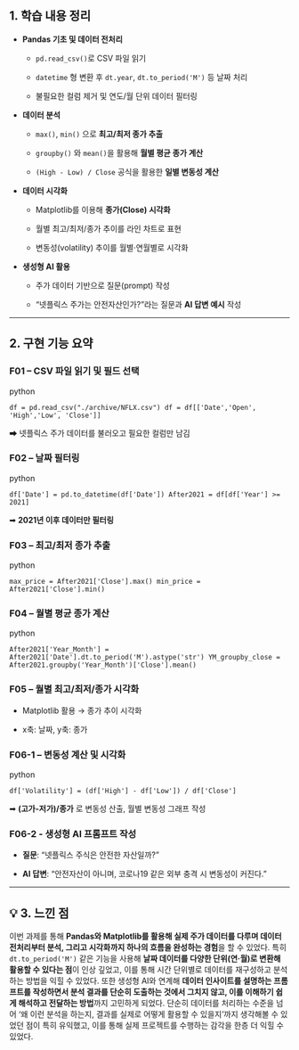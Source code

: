 ## **1. 학습 내용 정리**

- **Pandas 기초 및 데이터 전처리**
  
  - `pd.read_csv()`로 CSV 파일 읽기
  
  - `datetime` 형 변환 후 `dt.year`, `dt.to_period('M')` 등 날짜 처리
  
  - 불필요한 컬럼 제거 및 연도/월 단위 데이터 필터링

- **데이터 분석**
  
  - `max()`, `min()` 으로 **최고/최저 종가 추출**
  
  - `groupby()` 와 `mean()`을 활용해 **월별 평균 종가 계산**
  
  - `(High - Low) / Close` 공식을 활용한 **일별 변동성 계산**

- **데이터 시각화**
  
  - Matplotlib를 이용해 **종가(Close) 시각화**
  
  - 월별 최고/최저/종가 추이를 라인 차트로 표현
  
  - 변동성(volatility) 추이를 월별·연월별로 시각화

- **생성형 AI 활용**
  
  - 주가 데이터 기반으로 질문(prompt) 작성
  
  - “넷플릭스 주가는 안전자산인가?”라는 질문과 **AI 답변 예시** 작성

---

## **2. 구현 기능 요약**

### **F01 – CSV 파일 읽기 및 필드 선택**

python

`df = pd.read_csv("./archive/NFLX.csv") df = df[['Date','Open', 'High','Low', 'Close']]`

➡ 넷플릭스 주가 데이터를 불러오고 필요한 컬럼만 남김

### **F02 – 날짜 필터링**

python

`df['Date'] = pd.to_datetime(df['Date']) After2021 = df[df['Year'] >= 2021]`

➡ **2021년 이후 데이터만 필터링**

### **F03 – 최고/최저 종가 추출**

python

`max_price = After2021['Close'].max() min_price = After2021['Close'].min()`

### **F04 – 월별 평균 종가 계산**

python

`After2021['Year_Month'] = After2021['Date'].dt.to_period('M').astype('str') YM_groupby_close = After2021.groupby('Year_Month')['Close'].mean()`

### **F05 – 월별 최고/최저/종가 시각화**

- Matplotlib 활용 → 종가 추이 시각화

- x축: 날짜, y축: 종가

### **F06-1 – 변동성 계산 및 시각화**

python

`df['Volatility'] = (df['High'] - df['Low']) / df['Close']`

➡ **(고가-저가)/종가** 로 변동성 산출, 월별 변동성 그래프 작성

### F06-2 - 생성형 AI 프롬프트 작성

- **질문**: “넷플릭스 주식은 안전한 자산일까?”

- **AI 답변**: “안전자산이 아니며, 코로나19 같은 외부 충격 시 변동성이 커진다.”

---

## 💡 **3. 느낀 점**

이번 과제를 통해 **Pandas와 Matplotlib를 활용해 실제 주가 데이터를 다루며 데이터 전처리부터 분석, 그리고 시각화까지 하나의 흐름을 완성하는 경험**을 할 수 있었다. 특히 `dt.to_period('M')` 같은 기능을 사용해 **날짜 데이터를 다양한 단위(연·월)로 변환해 활용할 수 있다는 점**이 인상 깊었고, 이를 통해 시간 단위별로 데이터를 재구성하고 분석하는 방법을 익힐 수 있었다. 또한 생성형 AI와 연계해 **데이터 인사이트를 설명하는 프롬프트를 작성하면서 분석 결과를 단순히 도출하는 것에서 그치지 않고, 이를 이해하기 쉽게 해석하고 전달하는 방법**까지 고민하게 되었다. 단순히 데이터를 처리하는 수준을 넘어 ‘왜 이런 분석을 하는지, 결과를 실제로 어떻게 활용할 수 있을지’까지 생각해볼 수 있었던 점이 특히 유익했고, 이를 통해 실제 프로젝트를 수행하는 감각을 한층 더 익힐 수 있었다.

